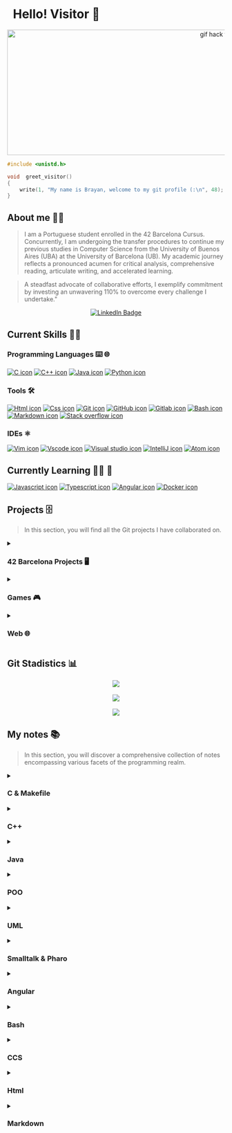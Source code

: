# &nbsp; Hello! Visitor 👋

<p align="center">
  <img src = "https://github.com/brayans22/brayans22/assets/90729742/eef81ccf-feec-487f-a093-61d6099544fe" 
    alt = "gif hack the planet" width="1000px" height="290px">
</p>

```c
#include <unistd.h>

void  greet_visitor()
{
    write(1, "My name is Brayan, welcome to my git profile (:\n", 48);
}
```

## About me 🕵️‍♂️
> I am a Portuguese student enrolled in the 42 Barcelona Cursus. Concurrently, 
> I am undergoing the transfer procedures to continue my previous studies in 
> Computer Science from the University of Buenos Aires (UBA) at the University 
> of Barcelona (UB). My academic journey reflects a pronounced acumen for critical 
> analysis, comprehensive reading, articulate writing, and accelerated learning.

> A steadfast advocate of collaborative efforts, I exemplify commitment by investing 
> an unwavering 110% to overcome every challenge I undertake."

<div id="badges" align="center">
  <a href="https://www.linkedin.com/in/brayansaiago/">
    <img src="https://img.shields.io/badge/LinkedIn-blue?style=for-the-badge&logo=linkedin&logoColor=white" alt="LinkedIn Badge"/>
  </a>
</div>

## Current Skills 👨‍💻

### Programming Languages ⌨️ 🌐
  
  [![C icon](https://skillicons.dev/icons?i=c)](https://skillicons.dev)
  [![C++ icon](https://skillicons.dev/icons?i=cpp)](https://skillicons.dev)
  [![Java icon](https://skillicons.dev/icons?i=java)](https://skillicons.dev)
  [![Python icon](https://skillicons.dev/icons?i=python)](https://skillicons.dev)
  
### Tools 🛠️

  [![Html icon](https://skillicons.dev/icons?i=html)](https://skillicons.dev)
  [![Css icon](https://skillicons.dev/icons?i=css)](https://skillicons.dev)
  [![Git icon](https://skillicons.dev/icons?i=git)](https://skillicons.dev)
  [![GitHub icon](https://skillicons.dev/icons?i=github)](https://skillicons.dev)
  [![Gitlab icon](https://skillicons.dev/icons?i=gitlab)](https://skillicons.dev)
  [![Bash icon](https://skillicons.dev/icons?i=bash)](https://skillicons.dev)
  [![Markdown icon](https://skillicons.dev/icons?i=md)](https://skillicons.dev)
  [![Stack overflow icon](https://skillicons.dev/icons?i=stackoverflow)](https://skillicons.dev)
  

### IDEs ⚛️
  
  [![Vim icon](https://skillicons.dev/icons?i=vim)](https://skillicons.dev)
  [![Vscode icon](https://skillicons.dev/icons?i=vscode)](https://skillicons.dev)
  [![Visual studio icon](https://skillicons.dev/icons?i=visualstudio)](https://skillicons.dev)
  [![IntelliJ icon](https://skillicons.dev/icons?i=idea)](https://skillicons.dev)
  [![Atom icon](https://skillicons.dev/icons?i=atom)](https://skillicons.dev)

## Currently Learning ✍🏻 📔 
  [![Javascript icon](https://skillicons.dev/icons?i=angular)](https://skillicons.dev)
  [![Typescript icon](https://skillicons.dev/icons?i=js)](https://skillicons.dev)
  [![Angular icon](https://skillicons.dev/icons?i=ts)](https://skillicons.dev)
  [![Docker icon](https://skillicons.dev/icons?i=docker)](https://skillicons.dev)

## Projects 🗄️
> In this section, you will find all the Git projects I have collaborated on.
<details>
  <summary><h3>42 Barcelona Projects 🖥 </h3></summary>
  
  <h3> 📂 &nbsp; &nbsp; &nbsp; &nbsp; &nbsp; &nbsp; &nbsp; &nbsp 42 Cursus
          <br>
          <h4> &nbsp; &nbsp; &nbsp; &nbsp; &nbsp; &nbsp; &nbsp; &nbsp; &nbsp; &nbsp; &nbsp; &nbsp; &nbsp; ➡️ &nbsp; &nbsp; &nbsp; &nbsp;
              <a href="https://github.com/brayans22/Libft">
                   Libft 📚  
              </a>
          </h4>
          <h4> &nbsp; &nbsp; &nbsp; &nbsp; &nbsp; &nbsp; &nbsp; &nbsp; &nbsp; &nbsp; &nbsp; &nbsp; &nbsp; ➡️ &nbsp; &nbsp; &nbsp; &nbsp;
              <a href="https://github.com/brayans22/ft_printf">
                   Printf 🖨️
              </a>
          </h4>
          <h4> &nbsp; &nbsp; &nbsp; &nbsp; &nbsp; &nbsp; &nbsp; &nbsp; &nbsp; &nbsp; &nbsp; &nbsp; &nbsp; ➡️ &nbsp; &nbsp; &nbsp; &nbsp;
              <a href="https://github.com/brayans22/get_next_line">
                   GetNextLine 📄
              </a>
          </h4>
          <h4> &nbsp; &nbsp; &nbsp; &nbsp; &nbsp; &nbsp; &nbsp; &nbsp; &nbsp; &nbsp; &nbsp; &nbsp; &nbsp; ➡️ &nbsp; &nbsp; &nbsp; &nbsp;
              <a href="https://github.com/brayans22/ExamRank02">
                   ExamRank02 🖊️
              </a>
          </h4>
          <h4> &nbsp; &nbsp; &nbsp; &nbsp; &nbsp; &nbsp; &nbsp; &nbsp; &nbsp; &nbsp; &nbsp; &nbsp; &nbsp; ➡️ &nbsp; &nbsp; &nbsp; &nbsp;
              <a href="https://github.com/brayans22/So-long">
                   So Long 📄
              </a>
          </h4>
          <h4> &nbsp; &nbsp; &nbsp; &nbsp; &nbsp; &nbsp; &nbsp; &nbsp; &nbsp; &nbsp; &nbsp; &nbsp; &nbsp; ➡️ &nbsp; &nbsp; &nbsp; &nbsp;
              <a href="https://github.com/brayans22/Minitalk">
                   Minitalk 👨‍💼 ✉️ -> 🖥️ 
              </a>
          </h4>
          <h4> &nbsp; &nbsp; &nbsp; &nbsp; &nbsp; &nbsp; &nbsp; &nbsp; &nbsp; &nbsp; &nbsp; &nbsp; &nbsp; ➡️ &nbsp; &nbsp; &nbsp; &nbsp;
              <a href="https://github.com/brayans22/Push-Swap">
                   Push Swap 🔢
              </a>
          </h4>
          <h4> &nbsp; &nbsp; &nbsp; &nbsp; &nbsp; &nbsp; &nbsp; &nbsp; &nbsp; &nbsp; &nbsp; &nbsp; &nbsp; ➡️ &nbsp; &nbsp; &nbsp; &nbsp;
              <a href="https://github.com/brayans22/CPP-Modules">
                   CPP 🚧   
              </a>
          </h4>
      </h3>

  <h3> 📂 &nbsp; &nbsp; &nbsp; &nbsp; &nbsp; &nbsp; &nbsp; &nbsp;
       <a href="https://github.com/brayans22/42-Barcelona-C-Reloaded">
              C Reloaded 🔃
       </a>
  </h3>
  
  <h3> 📂 &nbsp; &nbsp; &nbsp; &nbsp; &nbsp; &nbsp; &nbsp; &nbsp;
       <a href="https://github.com/brayans22/42-Barcelona---Piscine">
              Piscine 🏊‍♂️
       </a>
  </h3>
  
</details>

<details>
  <summary> <h3> Games 🎮 </h3> </summary>
  <h3>
       📂 &nbsp; &nbsp; &nbsp; &nbsp; &nbsp; &nbsp; &nbsp; &nbsp;
       <a href="https://github.com/brayans22/Osos-contra-el-reloj">
              Osos contra el reloj 🐻‍❄️ 🐻 🕒
       </a>
  </h3>

  <h3>
       📂 &nbsp; &nbsp; &nbsp; &nbsp; &nbsp; &nbsp; &nbsp; &nbsp;
       <a href="https://github.com/brayans22/TP_2-Juarez">
              Edificios 🏬 
       </a>
  </h3>

  <h3>
       📂 &nbsp; &nbsp; &nbsp; &nbsp; &nbsp; &nbsp; &nbsp; &nbsp;
       <a href="https://github.com/kikiymini/algo3_tp2">
              GPS Challenge 🏎️ 🧭 
       </a>
  </h3>
  
</details>

<details>
  
  <summary> <h3> Web 🌐 </h3> </summary>
  <h3>
       📂 &nbsp; &nbsp; &nbsp; &nbsp; &nbsp; &nbsp; &nbsp; &nbsp;
       <a href="https://github.com/brayans22/Tp-TDL-Chango---Coders">
              Control Clients 📇 👤
       </a>
  </h3>
  
</details>

## Git Stadistics 📊

<div align="center">
    <a href="https://github.com/brayans22">
      <img src="https://github-readme-stats.vercel.app/api?username=brayans22&show_icons=true&hide_border=true"/>
    </a>
</div>

<br>

<div align="center">
    <a href="https://github.com/brayans22">
        <img src="https://github-readme-stats.vercel.app/api/top-langs/?username=brayans22&layout=compact"/>
    </a>
</div>

<br>

<div align="center">
    <a href="https://github.com/brayans22">
        <img src="https://komarev.com/ghpvc/?username=brayans22&style=flat-square"/>
    </a>
</div>

## My notes 📚
> In this section, you will discover a comprehensive collection of notes encompassing various facets of the programming realm.

<details>
  <summary><h3> C & Makefile </h3></summary>
  
  <h3> 📖 &nbsp; &nbsp; &nbsp; &nbsp; &nbsp; &nbsp; &nbsp; &nbsp;
       <a href="https://brayan-saiago.notion.site/C-c6f8597f6dd84ae092335ef640020626?pvs=4">
               Summary C 
       </a>
  </h3>
  
  <h3> 📖 &nbsp; &nbsp; &nbsp; &nbsp; &nbsp; &nbsp; &nbsp; &nbsp;
       <a href="https://brayan-saiago.notion.site/MAKEFILE-831ef4e3ad084f56a2945251233679a7?pvs=4">
               Summary Makefile
       </a>
  </h3>
  
</details>

<details>
  <summary><h3> C++ </h3></summary>
  
  <h3> 📖 &nbsp; &nbsp; &nbsp; &nbsp; &nbsp; &nbsp; &nbsp; &nbsp;
       <a href="https://brayan-saiago.notion.site/RESUMEN-C-e3422d48ac5b480f87a29c29f11a6c33?pvs=4">
               Summary  
       </a>
  </h3>
</details>

<details>
  <summary><h3> Java </h3></summary>
  
  <h3> 📖 &nbsp; &nbsp; &nbsp; &nbsp; &nbsp; &nbsp; &nbsp; &nbsp;
       <a href="https://brayan-saiago.notion.site/RESUMEN-JAVA-5b500e5fb22c4b37bf2cdee216500cf8?pvs=4">
               Summary  
       </a>
  </h3>
</details>

<details>
  <summary><h3> POO </h3></summary>
  
  <h3> 📖 &nbsp; &nbsp; &nbsp; &nbsp; &nbsp; &nbsp; &nbsp; &nbsp;
       <a href="https://brayan-saiago.notion.site/CONCEPTOS-COMUNES-ENTRE-JAVA-SMALLTALK-82f8ab45914145f8a57523c5ef7a6800?pvs=4">
               Summary  
       </a>
  </h3>
</details>

<details>
  <summary><h3> UML </h3></summary>
  
  <h3> 📖 &nbsp; &nbsp; &nbsp; &nbsp; &nbsp; &nbsp; &nbsp; &nbsp;
       <a href="https://brayan-saiago.notion.site/UML-DIAGRAMA-DE-CLASES-a5540786d0294bffb9f5bc3352ac22e9?pvs=4">
               Class Diagram 
       </a>
  </h3>
  

  <h3> 📖 &nbsp; &nbsp; &nbsp; &nbsp; &nbsp; &nbsp; &nbsp; &nbsp;
       <a href="https://brayan-saiago.notion.site/UML-DIAGRAMA-DE-SECUENCIA-c4cca3d6bfba49889745ff59e0d12ed6?pvs=4">
               Sequence Diagram 
       </a>
  </h3>
</details>

<details>
  <summary><h3> Smalltalk & Pharo </h3></summary>
  
  <h3> 📖 &nbsp; &nbsp; &nbsp; &nbsp; &nbsp; &nbsp; &nbsp; &nbsp;
       <a href="https://brayan-saiago.notion.site/SMALLTALK-c874b4ad36fc4a2f84cb1b83ff8f7660?pvs=4">
               Summary Smalltalk
       </a>
  </h3>

  <h3> 📖 &nbsp; &nbsp; &nbsp; &nbsp; &nbsp; &nbsp; &nbsp; &nbsp;
       <a href="https://brayan-saiago.notion.site/PHARO-1a0a6c2adf5345e8b1a359f5c2b7bbb0?pvs=4">
               Summary Pharo
       </a>
  </h3>
</details>

<details>
  <summary><h3> Angular </h3></summary>
  
  <h3> 📖 &nbsp; &nbsp; &nbsp; &nbsp; &nbsp; &nbsp; &nbsp; &nbsp;
       <a href="https://brayan-saiago.notion.site/ANGULAR-ccccf140f8614acca8cc7350c516c8db?pvs=4">
               Summary
       </a>
  </h3>
</details>

<details>
  <summary><h3> Bash </h3></summary>
  
  <h3> 📖 &nbsp; &nbsp; &nbsp; &nbsp; &nbsp; &nbsp; &nbsp; &nbsp;
       <a href="https://brayan-saiago.notion.site/Bash-c5b9ba211e344b1586366f3fe2cc84b9?pvs=4">
               Summary
       </a>
  </h3>
</details>

<details>
  <summary><h3> CCS </h3></summary>
  
  <h3> 📖 &nbsp; &nbsp; &nbsp; &nbsp; &nbsp; &nbsp; &nbsp; &nbsp;
       <a href="https://brayan-saiago.notion.site/CSS-11ecc071f300442ea54c6eff25951f65?pvs=4">
               Summary
       </a>
  </h3>
</details>

<details>
  <summary><h3> Html </h3></summary>
  
  <h3> 📖 &nbsp; &nbsp; &nbsp; &nbsp; &nbsp; &nbsp; &nbsp; &nbsp;
       <a href="https://brayan-saiago.notion.site/HTML5-9f7de2d6f9c34a9a8289487dd6cd1ea1?pvs=4">
               Summary
       </a>
  </h3>
</details>

<details>
  <summary><h3> Markdown </h3></summary>
  
  <h3> 📖 &nbsp; &nbsp; &nbsp; &nbsp; &nbsp; &nbsp; &nbsp; &nbsp;
       <a href="https://www.w3schools.io/file/markdown-css/">
               Summary
       </a>
  </h3>
</details>

